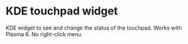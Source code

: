 # KDE touchpad widget

KDE widget to see and change the status of the touchpad. Works with Plasma 6. No right-click menu.
